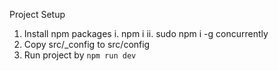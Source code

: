 Project Setup
1. Install npm packages
    i. npm i
    ii. sudo npm i -g concurrently
2. Copy src/_config to src/config
3. Run project by `npm run dev`